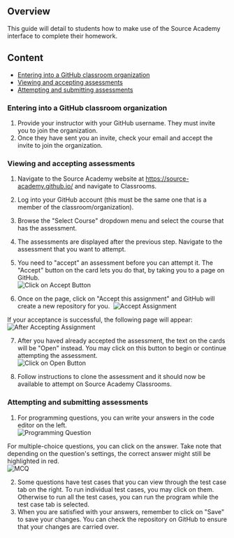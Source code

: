 ## Overview
This guide will detail to students how to make use of the Source Academy interface to complete their homework.

## Content
- [Entering into a GitHub classroom organization](#entering-into-a-github-classroom-organization)
- [Viewing and accepting assessments](#viewing-and-accepting-assessments)
- [Attempting and submitting assessments](#attempting-and-submitting-assessments)

### Entering into a GitHub classroom organization
1. Provide your instructor with your GitHub username. They must invite you to join the organization.
2. Once they have sent you an invite, check your email and accept the invite to join the organization.

### Viewing and accepting assessments
1. Navigate to the Source Academy website at https://source-academy.github.io/ and navigate to Classrooms.
2. Log into your GitHub account (this must be the same one that is a member of the classroom/organization).
3. Browse the "Select Course" dropdown menu and select the course that has the assessment.
4. The assessments are displayed after the previous step. Navigate to the assessment that you want to attempt.
5. You need to "accept" an assessment before you can attempt it. The "Accept" button on the card lets you do that, by taking you to a page on GitHub.\
![Click on Accept Button](https://user-images.githubusercontent.com/47176493/122347381-8ccbe880-cf7c-11eb-8d26-a333e4630827.png)

6. Once on the page, click on "Accept this assignment" and GitHub will create a new repository for you.&nbsp;
![Accept Assignment](https://user-images.githubusercontent.com/47176493/122345872-eb906280-cf7a-11eb-8291-da408058156c.png)

If your acceptance is successful, the following page will appear:\
![After Accepting Assignment](https://user-images.githubusercontent.com/47176493/122346036-1d092e00-cf7b-11eb-8fce-b92b2a77fe89.png)

7. After you haved already accepted the assessment, the text on the cards will be "Open" instead. You may click on this button to begin or continue attempting the assessment.\
![Click on Open Button](https://user-images.githubusercontent.com/47176493/122347450-9ead8b80-cf7c-11eb-8108-bca0b2532ab9.png)

8. Follow instructions to clone the assessment and it should now be available to attempt on Source Academy Classrooms.

### Attempting and submitting assessments
1. For programming questions, you can write your answers in the code editor on the left.\
![Programming Question](https://user-images.githubusercontent.com/47176493/122347797-019f2280-cf7d-11eb-864f-b37bef2569c1.png)

For multiple-choice questions, you can click on the answer. Take note that depending on the question's settings, the correct answer might still be highlighted in red.\
![MCQ](https://user-images.githubusercontent.com/47176493/122347847-0ebc1180-cf7d-11eb-91dd-8b0fc1157bb6.png)

2. Some questions have test cases that you can view through the test case tab on the right. To run individual test cases, you may click on them. Otherwise to run all the test cases, you can run the program while the test case tab is selected.
3. When you are satisfied with your answers, remember to click on "Save" to save your changes. You can check the repository on GitHub to ensure that your changes are carried over.
